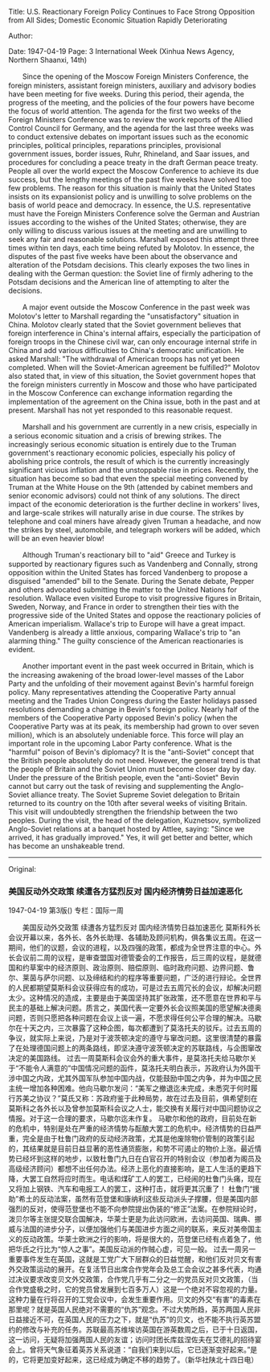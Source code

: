 Title: U.S. Reactionary Foreign Policy Continues to Face Strong Opposition from All Sides; Domestic Economic Situation Rapidly Deteriorating

Author:

Date: 1947-04-19
Page: 3
International Week (Xinhua News Agency, Northern Shaanxi, 14th)

　　Since the opening of the Moscow Foreign Ministers Conference, the foreign ministers, assistant foreign ministers, auxiliary and advisory bodies have been meeting for five weeks. During this period, their agenda, the progress of the meeting, and the policies of the four powers have become the focus of world attention. The agenda for the first two weeks of the Foreign Ministers Conference was to review the work reports of the Allied Control Council for Germany, and the agenda for the last three weeks was to conduct extensive debates on important issues such as the economic principles, political principles, reparations principles, provisional government issues, border issues, Ruhr, Rhineland, and Saar issues, and procedures for concluding a peace treaty in the draft German peace treaty. People all over the world expect the Moscow Conference to achieve its due success, but the lengthy meetings of the past five weeks have solved too few problems. The reason for this situation is mainly that the United States insists on its expansionist policy and is unwilling to solve problems on the basis of world peace and democracy. In essence, the U.S. representative must have the Foreign Ministers Conference solve the German and Austrian issues according to the wishes of the United States; otherwise, they are only willing to discuss various issues at the meeting and are unwilling to seek any fair and reasonable solutions. Marshall exposed this attempt three times within ten days, each time being refuted by Molotov. In essence, the disputes of the past five weeks have been about the observance and alteration of the Potsdam decisions. This clearly exposes the two lines in dealing with the German question: the Soviet line of firmly adhering to the Potsdam decisions and the American line of attempting to alter the decisions.

　　A major event outside the Moscow Conference in the past week was Molotov's letter to Marshall regarding the "unsatisfactory" situation in China. Molotov clearly stated that the Soviet government believes that foreign interference in China's internal affairs, especially the participation of foreign troops in the Chinese civil war, can only encourage internal strife in China and add various difficulties to China's democratic unification. He asked Marshall: "The withdrawal of American troops has not yet been completed. When will the Soviet-American agreement be fulfilled?" Molotov also stated that, in view of this situation, the Soviet government hopes that the foreign ministers currently in Moscow and those who have participated in the Moscow Conference can exchange information regarding the implementation of the agreement on the China issue, both in the past and at present. Marshall has not yet responded to this reasonable request.

　　Marshall and his government are currently in a new crisis, especially in a serious economic situation and a crisis of brewing strikes. The increasingly serious economic situation is entirely due to the Truman government's reactionary economic policies, especially his policy of abolishing price controls, the result of which is the currently increasingly significant vicious inflation and the unstoppable rise in prices. Recently, the situation has become so bad that even the special meeting convened by Truman at the White House on the 9th (attended by cabinet members and senior economic advisors) could not think of any solutions. The direct impact of the economic deterioration is the further decline in workers' lives, and large-scale strikes will naturally arise in due course. The strikes by telephone and coal miners have already given Truman a headache, and now the strikes by steel, automobile, and telegraph workers will be added, which will be an even heavier blow!

　　Although Truman's reactionary bill to "aid" Greece and Turkey is supported by reactionary figures such as Vandenberg and Connally, strong opposition within the United States has forced Vandenberg to propose a disguised "amended" bill to the Senate. During the Senate debate, Pepper and others advocated submitting the matter to the United Nations for resolution. Wallace even visited Europe to visit progressive figures in Britain, Sweden, Norway, and France in order to strengthen their ties with the progressive side of the United States and oppose the reactionary policies of American imperialism. Wallace's trip to Europe will have a great impact. Vandenberg is already a little anxious, comparing Wallace's trip to "an alarming thing." The guilty conscience of the American reactionaries is evident.

　　Another important event in the past week occurred in Britain, which is the increasing awakening of the broad lower-level masses of the Labor Party and the unfolding of their movement against Bevin's harmful foreign policy. Many representatives attending the Cooperative Party annual meeting and the Trades Union Congress during the Easter holidays passed resolutions demanding a change in Bevin's foreign policy. Nearly half of the members of the Cooperative Party opposed Bevin's policy (when the Cooperative Party was at its peak, its membership had grown to over seven million), which is an absolutely undeniable force. This force will play an important role in the upcoming Labor Party conference. What is the "harmful" poison of Bevin's diplomacy? It is the "anti-Soviet" concept that the British people absolutely do not need. However, the general trend is that the people of Britain and the Soviet Union must become closer day by day. Under the pressure of the British people, even the "anti-Soviet" Bevin cannot but carry out the task of revising and supplementing the Anglo-Soviet alliance treaty. The Soviet Supreme Soviet delegation to Britain returned to its country on the 10th after several weeks of visiting Britain. This visit will undoubtedly strengthen the friendship between the two peoples. During the visit, the head of the delegation, Kuznetsov, symbolized Anglo-Soviet relations at a banquet hosted by Attlee, saying: "Since we arrived, it has gradually improved." Yes, it will get better and better, which has become an unshakeable trend.



<hr /> 

Original: 


### 美国反动外交政策  续遭各方猛烈反对  国内经济情势日益加速恶化

1947-04-19
第3版()
专栏：国际一周

　　美国反动外交政策
    续遭各方猛烈反对
    国内经济情势日益加速恶化
    莫斯科外长会议开幕以来，各外长、各外长助理、各辅助及顾问机构，俱各集议五周。在这一期间，他们的议题，会议的进程，以及四强的政策，都成为全世界注意的中心。外长会议前二周的议程，是审查盟国对德管委会的工作报告，后三周的议程，是就德国和约草案中的经济原则、政治原则、赔偿原则、临时政府问题、边界问题、鲁尔、莱茵与萨尔问题、以及缔结和约的程序等重要问题，广泛的进行辩论。全世界的人民都期望莫斯科会议获得应有的成功，可是过去五周冗长的会议，却解决问题太少。这种情况的造成，主要是由于美国坚持其扩张政策，还不愿意在世界和平与民主的基础上解决问题。质言之，美国代表一定要外长会议照美国的愿望解决德奥问题，否则只愿把各种问题在会议上谈一遍，不愿求得任何公平合理的解决。马歇尔在十天之内，三次暴露了这种企图，每次都遭到了莫洛托夫的驳斥。过去五周的争议，就实际上来说，乃是对于波茨顿决定的遵守与窜改问题。这里很清楚的暴露了在处理德国问题上的两条路线，即坚决遵守波茨顿决定的苏联路线，与企图窜改决定的美国路线。
    过去一周莫斯科会议会外的重大事件，是莫洛托夫给马歇尔关于“不能令人满意的”中国情况问题的函件，莫洛托夫明白表示，苏政府认为外国干涉中国之内政，尤其外国军队参加中国内战，仅能鼓励中国之内争，并为中国之民主统一增加各种困难。他向马歇尔发问：“美军之撤退迄未完成，未悉究于何时履行苏美之协议？”莫氏又称：苏政府鉴于此种局势，故在过去及目前，俱希望刻在莫斯科之各外长以及曾参加莫斯科会议之人士，能交换有关履行对中国问题协议之情报。对于这一合理的要求，马歇尔迄未作复。
    马歇尔和他的政府，目前处在新的危机中，特别是处在严重的经济情势与酝酿大罢工的危机中。经济情势的日益严重，完全是由于杜鲁门政府的反动经济政策，尤其是他废除物价管制的政策引起的，其结果就是目前日益显著的恶性通货膨胀，和势不可遏止的物价上涨。最近情势已经坏到这样的地步，以致杜鲁门九日在白官召开的特别会议（参加者为阁员及高级经济顾问）都想不出任何办法。经济上恶化的直接影响，是工人生活的更趋下降，大罢工自然将应时而生。电话和煤矿工人的罢工，已经闹的杜鲁门头痛，现在又将加上钢铁、汽车和电报工人的罢工，这种打击，就将更其沉重了！
    杜鲁门“援助”希土的反动法案，虽然有范登堡和康纳利这些反动派头子撑腰，但是美国内部强烈的反对，使得范登堡也不能不向参院提出伪装的“修正”法案。在参院辩论时，泼贝尔等主张提交联合国解决，华莱士更是为此访问欧洲，去访问英国、瑞典、挪威与法国的进步分子，以便加强他们与美国进步方面之间的联系，来反对美帝国主义的反动政策。华莱士欧洲之行的影响，将是很大的，范登堡已经有点着急了，他把华氏之行比为“惊人之事”。美国反动派的作贼心虚，可见一般。
    过去一周另一重要事件发生在英国，这就是工党广大下层群众的日益觉醒，和他们反对贝文有害外交政策运动的展开。在复活节日出席合作党年会及总工会会议之甚多代表，均通过决议要求改变贝文外交政策，合作党几乎有二分之一的党员反对贝文政策，（当合作党盛极之时，它的党员曾发展到七百多万人）这是一个绝对不容忽视的力量。这种力量在行将召开的工党会议中，会发生重要作用。贝文的外交“有害”的毒素在那里呢？就是英国人民绝对不需要的“仇苏”观念。不过大势所趋，英苏两国人民非日益接近不可，在英国人民的压力之下，就是“仇苏”的贝文，也不能不执行英苏盟约的修改与补充的任务。苏联最高苏维埃访英国在游英数周之后，已于十日返国，这一访问，无疑将加强两国人民的友谊；访问时团长库兹涅佐夫在艾德礼的招待宴会上。曾将天气象征着英苏关系说道：“自我们来到以后，它已逐渐变好起来。”是的，它将更加变好起来，这已经成为确定不移的趋势了。（新华社陕北十四日电）
